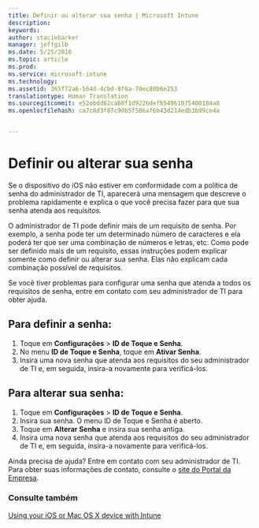 ```yaml
---
title: Definir ou alterar sua senha | Microsoft Intune
description: 
keywords: 
author: staciebarker
manager: jeffgilb
ms.date: 5/25/2016
ms.topic: article
ms.prod: 
ms.service: microsoft-intune
ms.technology: 
ms.assetid: 365f72a6-564d-4cbd-8f0a-70ec80b6e253
translationtype: Human Translation
ms.sourcegitcommit: e52ebdd62ca68f1d9226def654961075400184a8
ms.openlocfilehash: ca7c8d3f87c90b5f586af6b43d214edb3b99ce4a


---
```


# Definir ou alterar sua senha

Se o dispositivo do iOS não estiver em conformidade com a política de senha do administrador de TI, aparecerá uma mensagem que descreve o problema rapidamente e explica o que você precisa fazer para que sua senha atenda aos requisitos.

O administrador de TI pode definir mais de um requisito de senha. Por exemplo, a senha pode ter um determinado número de caracteres e ela poderá ter que ser uma combinação de números e letras, etc. Como pode ser definido mais de um requisito, essas instruções podem explicar somente como definir ou alterar sua senha. Elas não explicam cada combinação possível de requisitos. 

Se você tiver problemas para configurar uma senha que atenda a todos os requisitos de senha, entre em contato com seu administrador de TI para obter ajuda.

## Para definir a senha:

1. Toque em **Configurações** > **ID de Toque e Senha**.
2. No menu **ID de Toque e Senha**, toque em **Ativar Senha**.
3. Insira uma nova senha que atenda aos requisitos do seu administrador de TI e, em seguida, insira-a novamente para verificá-los.

## Para alterar sua senha:

1. Toque em **Configurações** > **ID de Toque e Senha**.
2. Insira sua senha. O menu ID de Toque e Senha é aberto.
2. Toque em **Alterar Senha** e insira sua senha antiga.
3. Insira uma nova senha que atenda aos requisitos do seu administrador de TI e, em seguida, insira-a novamente para verificá-los.

Ainda precisa de ajuda? Entre em contato com seu administrador de TI. Para obter suas informações de contato, consulte o [site do Portal da Empresa](http://portal.manage.microsoft.com).

### Consulte também
[Using your iOS or Mac OS X device with Intune](using-your-ios-or-mac-os-x-device-with-intune.md)


<!--HONumber=Jun16_HO4-->


